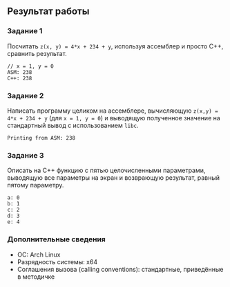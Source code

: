 ## Результат работы

### Задание 1

Посчитать `z(x, y) = 4*x + 234 + y`, используя ассемблер и просто С++, сравнить результат.

```
// x = 1, y = 0
ASM: 238
C++: 238
```

### Задание 2

Написать программу целиком на ассемблере, вычисляющую `z(x,y) = 4*x + 234 + y` (для `x = 1, y = 0`) и выводящую полученное значение на стандартный вывод с использованием `libc`.

```
Printing from ASM: 238
```

### Задание 3

Описать на C++ функцию с пятью целочисленными параметрами, выводящую все параметры на экран и возврающую результат, равный пятому параметру.

```
a: 0
b: 1
c: 2
d: 3
e: 4
```

### Дополнительные сведения

- ОС: Arch Linux
- Разрядность системы: x64
- Соглашения вызова (calling conventions): стандартные, приведённые в методичке
